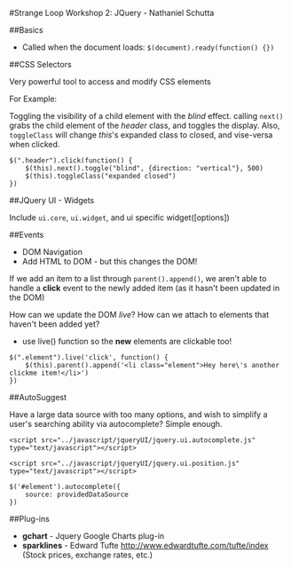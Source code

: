 #Strange Loop Workshop 2: JQuery - Nathaniel Schutta

##Basics 

* Called when the document loads: ```$(document).ready(function() {})```


##CSS Selectors

Very powerful tool to access and modify CSS elements

For Example:

Toggling the visibility of a child element with the _blind_ effect.  calling ```next()``` grabs the child element of the _header_ class, and toggles the display.  Also, ```toggleClass``` will change _this_'s expanded class to closed, and vise-versa when clicked.

```
$(".header").click(function() {
    $(this).next().toggle("blind", {direction: "vertical"}, 500)
    $(this).toggleClass("expanded closed")
})
```


##JQuery UI - Widgets

Include ```ui.core```, ```ui.widget```, and ui specific widget([options])


##Events

* DOM Navigation
* Add HTML to DOM - but this changes the DOM!

If we add an item to a list through ```parent().append()```, we aren't able to handle a **click** event to the newly added item (as it hasn't been updated in the DOM)

How can we update the DOM _live_?  How can we attach to elements that haven't been added yet?

* use live() function so the **new** elements are clickable too!

```
$(".element").live('click', function() {
    $(this).parent().append('<li class="element">Hey here\'s another clickme item!</li>')
})
```


##AutoSuggest

Have a large data source with too many options, and wish to simplify a user's searching ability via autocomplete? Simple enough.

```
<script src="../javascript/jqueryUI/jquery.ui.autocomplete.js" type="text/javascript"></script>
```

```
<script src="../javascript/jqueryUI/jquery.ui.position.js" type="text/javascript"></script>
```

```
$('#element').autocomplete({
    source: providedDataSource
})
```


##Plug-ins

* **gchart** - Jquery Google Charts plug-in
* **sparklines** - Edward Tufte http://www.edwardtufte.com/tufte/index (Stock prices, exchange rates, etc.)

